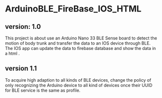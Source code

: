 # ArduinoBLE_FireBase_IOS_HTML

## version: 1.0
This project is about use an Arduino Nano 33 BLE Sense board to detect the motion of body trunk and transfer the data to an IOS device through BLE. The IOS app can update the data to firebase database and show the data in a html .

## version 1.1
To acquire high adaption to all kinds of BLE devices, change the policy of only recognizing the Arduino device to all kind of devices once their UUID for BLE service is the same as profile. 

